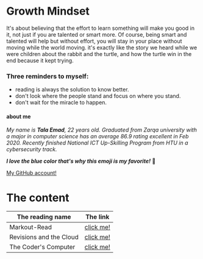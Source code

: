 # Growth Mindset
It's about believing that the effort to learn something will make you good in it, not just if you are talented or smart more. Of course, being smart and talented will help but without effort, you will stay in your place without moving while the world moving. it's exactly like the story we heard while we were children about the rabbit and the turtle, and how the turtle win in the end because it kept trying.

### Three  reminders to myself:
- reading is always the solution to know better.
- don't look where the people stand and focus on where you stand.
- don't wait for the miracle to happen.

#### about me

*My name is **Tala Emad**, 22 years old. Graduated from Zarqa university with a major in computer science has an average 86.9 rating excellent in Feb 2020. Recently finished National ICT Up-Skilling Program from HTU in a cybersecurity track.*

***I love the blue color that's why this emoji is my favorite!***  :blue_heart:


[My GitHub account!](https://github.com/talaemad)



# The content

The reading name | The link
-----------------|----------- 
Markout-Read | [click me!](https://talaemad.github.io/reading-notes/Markdown.html)
Revisions and the Cloud | [click me!](https://talaemad.github.io/reading-notes/Revisions%20and%20the%20Cloud.html)
The Coder's Computer | [click me!](https://talaemad.github.io/reading-notes/The%20Coder's%20Computer.html)

